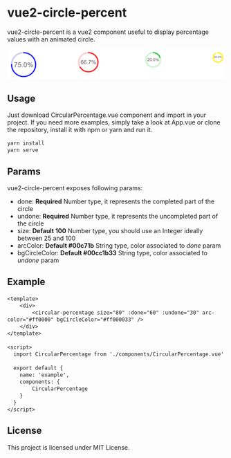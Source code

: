 # vue2-circle-percent
vue2-circle-percent is a vue2 component useful to display percentage values with an animated circle.

![Screenshot](example.png)

## Usage
Just download CircularPercentage.vue component and import in your project.
If you need more examples, simply take a look at App.vue or clone the repository, install it with npm or yarn and run it.  

```
yarn install
yarn serve
```

## Params
vue2-circle-percent exposes following params:
* done: **Required** Number type, it represents the completed part of the circle
* undone: **Required** Number type, it represents the uncompleted part of the circle
* size: **Default 100** Number type, you should use an Integer ideally between 25 and 100
* arcColor: **Default #00c71b** String type, color associated to _done_ param 
* bgCircleColor: **Default #00cc1b33** String type, color associated to _undone_ param

## Example
```
<template>
    <div>
        <circular-percentage size="80" :done="60" :undone="30" arc-color="#ff0000" bgCircleColor="#ff000033" />
    </div>
</template>
  
<script>
  import CircularPercentage from './components/CircularPercentage.vue'
  
  export default {
    name: 'example',
    components: {
        CircularPercentage
    }
  }
</script>
  ```

## License

This project is licensed under MIT License.